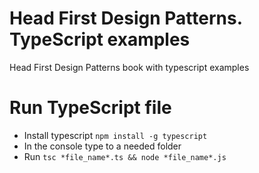 # Head First Design Patterns. TypeScript examples
Head First Design Patterns book with typescript examples

# Run TypeScript file
-  Install typescript `npm install -g typescript`
- In the console type to a needed folder
- Run `tsc *file_name*.ts && node *file_name*.js`